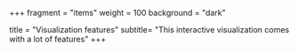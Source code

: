 +++
fragment = "items"
weight = 100
background = "dark"

title = "Visualization features"
subtitle= "This interactive visualization comes with a lot of features"
+++
